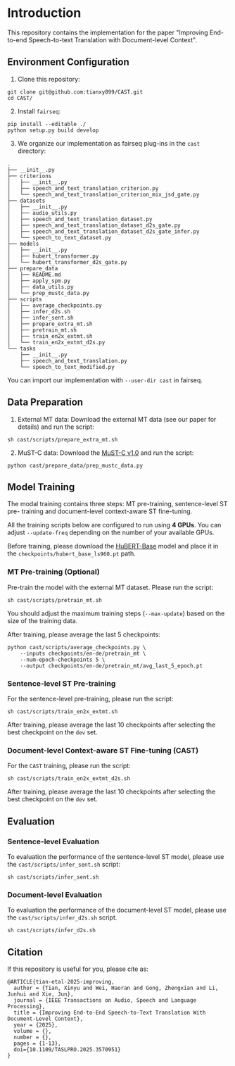# Introduction

This repository contains the implementation for the paper "Improving End-to-end Speech-to-text Translation with Document-level Context".

## Environment Configuration

1. Clone this repository:

```
git clone git@github.com:tianxy899/CAST.git
cd CAST/
```

2. Install `fairseq`:

```
pip install --editable ./
python setup.py build develop
```

3. We organize our implementation as fairseq plug-ins in the  `cast` directory:

```
.
├── __init__.py
├── criterions
│   ├── __init__.py
│   ├── speech_and_text_translation_criterion.py
│   └── speech_and_text_translation_criterion_mix_jsd_gate.py
├── datasets
│   ├── __init__.py
│   ├── audio_utils.py
│   ├── speech_and_text_translation_dataset.py
│   ├── speech_and_text_translation_dataset_d2s_gate.py
│   ├── speech_and_text_translation_dataset_d2s_gate_infer.py
│   └── speech_to_text_dataset.py
├── models
│   ├── __init__.py
│   ├── hubert_transformer.py
│   └── hubert_transformer_d2s_gate.py
├── prepare_data
│   ├── README.md
│   ├── apply_spm.py
│   ├── data_utils.py
│   └── prep_mustc_data.py
├── scripts
│   ├── average_checkpoints.py
│   ├── infer_d2s.sh
│   ├── infer_sent.sh
│   ├── prepare_extra_mt.sh
│   ├── pretrain_mt.sh
│   ├── train_en2x_extmt.sh
│   └── train_en2x_extmt_d2s.py
└── tasks
    ├── __init__.py
    ├── speech_and_text_translation.py
    └── speech_to_text_modified.py
```

You can import our implementation with `--user-dir cast` in fairseq.



## Data Preparation

1. External MT data: Download the external MT data (see our paper for details) and run the script:

```
sh cast/scripts/prepare_extra_mt.sh
```

2. MuST-C data: Download the [MuST-C v1.0](https://ict.fbk.eu/must-c/) and run the script:

```
python cast/prepare_data/prep_mustc_data.py
```


## Model Training

The modal training contains three steps: MT pre-training, sentence-level ST pre-
training and document-level context-aware ST fine-tuning.

All the training scripts below are configured to run using **4 GPUs**. You can adjust `--update-freq` depending on the number of your available GPUs.

Before training, please download the [HuBERT-Base](https://dl.fbaipublicfiles.com/hubert/hubert_base_ls960.pt) model and place it in the `checkpoints/hubert_base_ls960.pt` path.

### MT Pre-training (Optional) 

Pre-train the model with the external MT dataset. Please run the script:

```
sh cast/scripts/pretrain_mt.sh
```

You should adjust the maximum training steps (`--max-update`) based on the size of the training data.

After training, please average the last 5 checkpoints:

```
python cast/scripts/average_checkpoints.py \
    --inputs checkpoints/en-de/pretrain_mt \
    --num-epoch-checkpoints 5 \
    --output checkpoints/en-de/pretrain_mt/avg_last_5_epoch.pt
```

### Sentence-level ST Pre-training

For the sentence-level pre-training, please run the script:

```
sh cast/scripts/train_en2x_extmt.sh
```
After training, please average the last 10 checkpoints after selecting the best checkpoint on the `dev` set.

### Document-level Context-aware ST Fine-tuning (CAST)

For the `CAST` training, please run the script:

```
sh cast/scripts/train_en2x_extmt_d2s.sh
```
After training, please average the last 10 checkpoints after selecting the best checkpoint on the `dev` set.


## Evaluation

### Sentence-level Evaluation

To evaluation the performance of the sentence-level ST model, please use the `cast/scripts/infer_sent.sh` script:

```
sh cast/scripts/infer_sent.sh
```

### Document-level Evaluation

To evaluation the performance of the document-level ST model, please use the `cast/scripts/infer_d2s.sh` script.

```
sh cast/scripts/infer_d2s.sh
```


## Citation

If this repository is useful for you, please cite as:

```
@ARTICLE{tian-etal-2025-improving,
  author = {Tian, Xinyu and Wei, Haoran and Gong, Zhengxian and Li, Junhui and Xie, Jun},
  journal = {IEEE Transactions on Audio, Speech and Language Processing}, 
  title = {Improving End-to-End Speech-to-Text Translation With Document-Level Context}, 
  year = {2025},
  volume = {},
  number = {},
  pages = {1-13},
  doi={10.1109/TASLPRO.2025.3570951}
}
```
